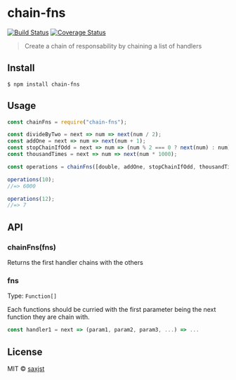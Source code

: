 # chain-fns

[![Build Status](https://travis-ci.org/saxjst/chain-fns.svg?branch=master)](https://travis-ci.org/saxjst/chain-fns)
[![Coverage Status](https://coveralls.io/repos/github/saxjst/chain-fns/badge.svg?branch=master)](https://coveralls.io/github/saxjst/chain-fns?branch=master)

> Create a chain of responsability by chaining a list of handlers

## Install

```
$ npm install chain-fns
```

## Usage

```js
const chainFns = require("chain-fns");

const divideByTwo = next => num => next(num / 2);
const addOne = next => num => next(num + 1);
const stopChainIfOdd = next => num => (num % 2 === 0 ? next(num) : num);
const thousandTimes = next => num => next(num * 1000);

const operations = chainFns([double, addOne, stopChainIfOdd, thousandTimes]);

operations(10);
//=> 6000

operations(12);
//=> 7
```

## API

### chainFns(fns)

Returns the first handler chains with the others

### fns

Type: `Function[]`

Each functions should be curried with the first parameter being the next function they are chain with.

```js
const handler1 = next => (param1, param2, param3, ...) => ...
```

## License

MIT © [saxjst]()
